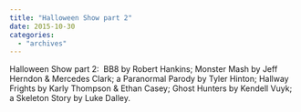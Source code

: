 ```yaml
---
title: "Halloween Show part 2"
date: 2015-10-30
categories: 
  - "archives"
---
```


Halloween Show part 2:  BB8 by Robert Hankins; Monster Mash by Jeff Herndon & Mercedes Clark; a Paranormal Parody by Tyler Hinton; Hallway Frights by Karly Thompson & Ethan Casey; Ghost Hunters by Kendell Vuyk; a Skeleton Story by Luke Dalley.
